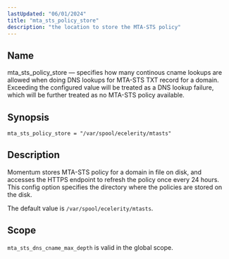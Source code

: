 ```yaml
---
lastUpdated: "06/01/2024"
title: "mta_sts_policy_store"
description: "the location to store the MTA-STS policy"
---
```


<a name="config.mta-sts-policy-store"></a>
## Name

mta_sts_policy_store — specifies how many continous cname lookups are allowed when doing DNS
 lookups for MTA-STS TXT record for a domain. Exceeding the configured value will be treated as a DNS
 lookup failure, which will be further treated as no MTA-STS policy available.

## Synopsis

`mta_sts_policy_store = "/var/spool/ecelerity/mtasts"`

## Description

Momentum stores MTA-STS policy for a domain in file on disk, and accesses the HTTPS endpoint to refresh the
 policy once every 24 hours. This config option specifies the directory where the policies are stored
 on the disk.

The default value is `/var/spool/ecelerity/mtasts`.


## Scope

`mta_sts_dns_cname_max_depth` is valid in the global scope.
